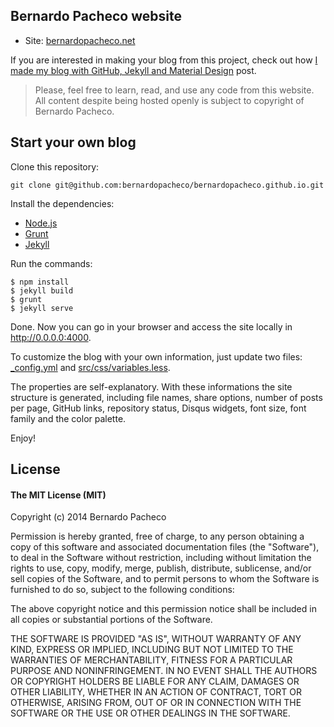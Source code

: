 ## Bernardo Pacheco website

* Site: [bernardopacheco.net](http://bernardopacheco.net)

If you are interested in making your blog from this project, check out how [I made my blog with GitHub, Jekyll and Material Design](http://bernardopacheco.net/how-i-made-my-blog-with-github-jekyll-and-material-design) post.

> Please, feel free to learn, read, and use any code from this website. All content despite being hosted openly is subject to copyright of Bernardo Pacheco.

## Start your own blog

Clone this repository:

```
git clone git@github.com:bernardopacheco/bernardopacheco.github.io.git
```

Install the dependencies:

- [Node.js](http://nodejs.org/)
- [Grunt](http://gruntjs.com/)
- [Jekyll](http://jekyllrb.com/)

Run the commands:

```
$ npm install
$ jekyll build
$ grunt
$ jekyll serve
```

Done. Now you can go in your browser and access the site locally in http://0.0.0.0:4000.

To customize the blog with your own information, just update two files: [_config.yml](https://github.com/bernardopacheco/bernardopacheco.github.io/blob/master/_config.yml) and [src/css/variables.less](https://github.com/bernardopacheco/bernardopacheco.github.io/blob/master/src/css/variables.less).

The properties are self-explanatory. With these informations the site structure is generated, including file names, share options, number of posts per page, GitHub links, repository status, Disqus widgets, font size, font family and the color palette.

Enjoy!

## License

#### The MIT License (MIT)

Copyright (c) 2014 Bernardo Pacheco

Permission is hereby granted, free of charge, to any person obtaining a copy
of this software and associated documentation files (the "Software"), to deal
in the Software without restriction, including without limitation the rights
to use, copy, modify, merge, publish, distribute, sublicense, and/or sell
copies of the Software, and to permit persons to whom the Software is
furnished to do so, subject to the following conditions:

The above copyright notice and this permission notice shall be included in all
copies or substantial portions of the Software.

THE SOFTWARE IS PROVIDED "AS IS", WITHOUT WARRANTY OF ANY KIND, EXPRESS OR
IMPLIED, INCLUDING BUT NOT LIMITED TO THE WARRANTIES OF MERCHANTABILITY,
FITNESS FOR A PARTICULAR PURPOSE AND NONINFRINGEMENT. IN NO EVENT SHALL THE
AUTHORS OR COPYRIGHT HOLDERS BE LIABLE FOR ANY CLAIM, DAMAGES OR OTHER
LIABILITY, WHETHER IN AN ACTION OF CONTRACT, TORT OR OTHERWISE, ARISING FROM,
OUT OF OR IN CONNECTION WITH THE SOFTWARE OR THE USE OR OTHER DEALINGS IN THE
SOFTWARE.
